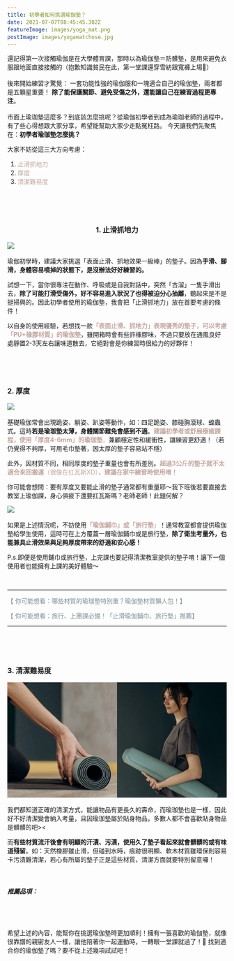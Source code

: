 ```yaml
---
title: 初學者如何挑選瑜伽墊？
date: 2021-07-07T08:45:45.382Z
featureImage: images/yoga_mat.png
postImage: images/yogamatchose.jpg
---
```

還記得第一次接觸瑜伽是在大學體育課，那時以為瑜伽墊＝防髒墊，是用來避免衣服跟地面直接接觸的（抱歉知識貧民在此，第一堂課還穿雪紡跟寬褲上場🙂）
<br>
<br>
後來開始練習才驚覺：
一套功能性強的瑜伽服和一塊適合自己的瑜伽墊，兩者都是五顆星重要！
**除了能保護關節、避免受傷之外，還能讓自己在練習過程更專注**。
<br>
<br>
市面上瑜珈墊這麼多？到底該怎麼挑呢？從瑜伽初學者到成為瑜珈老師的過程中，有了些心得想跟大家分享，希望能幫助大家少走點冤枉路。
今天讓我們先聚焦在：**初學者瑜珈墊怎麼挑？**

大家不妨從這三大方向考慮：

1. <font color=#c3a6a0>止滑抓地力</font>
2. <font color=#c3a6a0>厚度</font>
3. <font color=#c3a6a0>清潔難易度</font>

<br>

<br>

<br>

### <center>1. 止滑抓地力</center>

![](https://xuani-yoga.tk/images/dogpose2.jpg)

瑜伽初學時，建議大家挑選「表面止滑、抓地效果一級棒」的墊子。因為**手滑、腳滑，身體容易噴掉的狀態下，是沒辦法好好練習的。**

試想一下，當你很專注在動作、呼吸或是自我對話中，突然「古溜」一隻手滑出去，**除了可能打滑受傷外，好不容易進入狀況了也得被迫分心抽離**，聽起來是不是挺掃興的。因此初學者使用的瑜伽墊，我會把「止滑抓地力」放在首要考慮的條件！

以自身的使用經驗，若想找一款<font color=#c3a6a0>**「表面止滑、抓地力」表現優秀的墊子，可以考慮「PU+橡膠材質」的瑜伽墊**</font>，雖開箱時會有些許橡膠味，不過只要放在通風良好處靜置2-3天左右讓味道散去，它絕對會是你練習時很給力的好夥伴！

<br>

<br>

<br>

### 2. 厚度

![](https://xuani-yoga.tk/images/all-four.jpg)

基礎瑜伽常會出現跪姿、躺姿、趴姿等動作，如：四足跪姿、膝碰胸滾球、蝗蟲式。這時**若是瑜珈墊太薄，身體關節難免會感到不適**。<font color=#c3a6a0>**建議初學者或舒展療癒課程，使用「厚度4-6mm」的瑜珈墊**，</font>兼顧穩定性和緩衝性，讓練習更舒適！（若仍覺得不夠厚，可用毛巾墊著，因太厚的墊子容易站不穩）

此外，因材質不同，相同厚度的墊子重量也會有所差別。<font color=#c3a6a0>**超過3公斤的墊子就不太適合來回搬運**（很像在扛瓦斯XD）**，建議在家中練習時使用唷！**</font><br> 

你可能會想問：要有厚度又要能止滑的墊子通常都有重量耶～我下班後若要直接去教室上瑜伽課，身心俱疲下還要扛瓦斯嗎？老師老師！此題何解？

![](https://xuani-yoga.tk/images/tower.jpg)

如果是上述情況呢，不妨使用<font color=#c3a6a0>**「瑜伽鋪巾」或「旅行墊**」</font>！通常教室都會提供瑜伽墊給學生使用，這時可在上方覆蓋一層瑜伽鋪巾或是旅行墊，**除了衛生考量外，也能兼具止滑效果與足夠厚度帶來的舒適和安心感！**

P.s.即便是使用鋪巾或旅行墊，上完課也要記得清潔教室提供的墊子唷！讓下一個使用者也能擁有上課的美好體驗～

<br>

- - -

<font color=#7d8e95>【 你可能想看：哪些材質的瑜珈墊特別重？瑜伽墊材質懶人包！】</font>

<font color=#7d8e95>【 你可能想看：旅行、上團課必備！「止滑瑜伽鋪巾、旅行墊」推薦】</font>

- - -

<br>
<br>
<br>

### 3. 清潔難易度

![](images/a3.jpg)

我們都知道正確的清潔方式，能讓物品有更長久的壽命，而瑜珈墊也是一樣，因此好不好清潔變會納入考量，且因瑜珈墊屬於貼身物品，多數人都不會喜歡貼身物品是髒髒的吧><

而**有些材質流汗後會有明顯的汗漬、污漬，使用久了墊子看起來就會髒髒的或有味道殘留**。如：天然橡膠雖止滑，但碰到水時，痕跡很明顯、軟木材質雖環保則容易卡污漬難清潔，若心有所屬的墊子正是這些材質，清潔方面就要特別留意囉！
<br>
<br>
<br>

##### 推薦品項：

<br>
<br>
<br>
希望上述的內容，能幫你在挑選瑜伽墊時更加順利！擁有一張喜歡的瑜伽墊，就像很靠譜的親密友人一樣，讓他陪著你一起運動時，一轉眼一堂課就過了！🥰 找到適合你的瑜伽墊了嗎？要不從上述幾項試試吧！